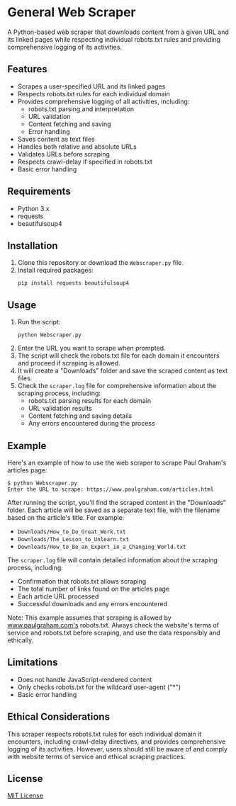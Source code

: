 # General Web Scraper

A Python-based web scraper that downloads content from a given URL and its linked pages while respecting individual robots.txt rules and providing comprehensive logging of its activities.

## Features

- Scrapes a user-specified URL and its linked pages
- Respects robots.txt rules for each individual domain
- Provides comprehensive logging of all activities, including:
  - robots.txt parsing and interpretation
  - URL validation
  - Content fetching and saving
  - Error handling
- Saves content as text files
- Handles both relative and absolute URLs
- Validates URLs before scraping
- Respects crawl-delay if specified in robots.txt
- Basic error handling

## Requirements

- Python 3.x
- requests
- beautifulsoup4

## Installation

1. Clone this repository or download the `Webscraper.py` file.
2. Install required packages:
   ```
   pip install requests beautifulsoup4
   ```

## Usage

1. Run the script:
   ```
   python Webscraper.py
   ```
2. Enter the URL you want to scrape when prompted.
3. The script will check the robots.txt file for each domain it encounters and proceed if scraping is allowed.
4. It will create a "Downloads" folder and save the scraped content as text files.
5. Check the `scraper.log` file for comprehensive information about the scraping process, including:
   - robots.txt parsing results for each domain
   - URL validation results
   - Content fetching and saving details
   - Any errors encountered during the process

## Example

Here's an example of how to use the web scraper to scrape Paul Graham's articles page:

```
$ python Webscraper.py
Enter the URL to scrape: https://www.paulgraham.com/articles.html
```

After running the script, you'll find the scraped content in the "Downloads" folder. Each article will be saved as a separate text file, with the filename based on the article's title. For example:

- `Downloads/How_to_Do_Great_Work.txt`
- `Downloads/The_Lesson_to_Unlearn.txt`
- `Downloads/How_to_Be_an_Expert_in_a_Changing_World.txt`

The `scraper.log` file will contain detailed information about the scraping process, including:

- Confirmation that robots.txt allows scraping
- The total number of links found on the articles page
- Each article URL processed
- Successful downloads and any errors encountered

Note: This example assumes that scraping is allowed by www.paulgraham.com's robots.txt. Always check the website's terms of service and robots.txt before scraping, and use the data responsibly and ethically.

## Limitations

- Does not handle JavaScript-rendered content
- Only checks robots.txt for the wildcard user-agent ("*")
- Basic error handling

## Ethical Considerations

This scraper respects robots.txt rules for each individual domain it encounters, including crawl-delay directives, and provides comprehensive logging of its activities. However, users should still be aware of and comply with website terms of service and ethical scraping practices.

## License

[MIT License](https://opensource.org/licenses/MIT)